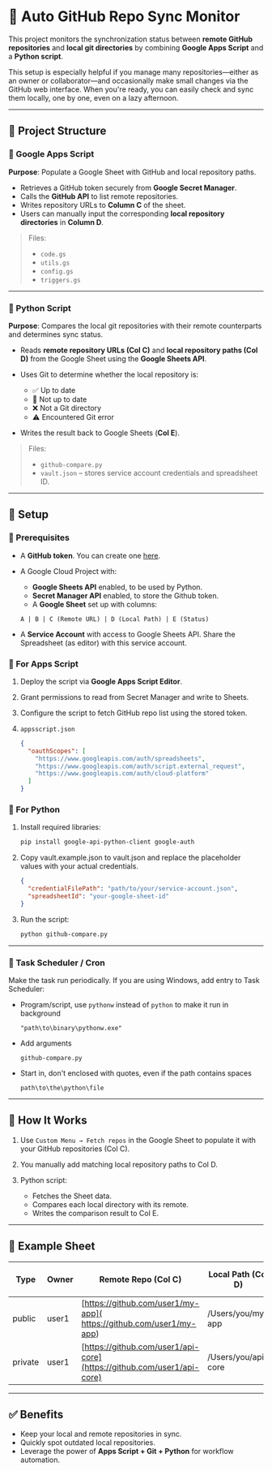 # 🔄 Auto GitHub Repo Sync Monitor

This project monitors the synchronization status between **remote GitHub repositories** and **local git directories** by combining **Google Apps Script** and a **Python script**.

This setup is especially helpful if you manage many repositories—either as an owner or collaborator—and occasionally make small changes via the GitHub web interface. When you're ready, you can easily check and sync them locally, one by one, even on a lazy afternoon.

---

## 📁 Project Structure

### 🔷 Google Apps Script

**Purpose**: Populate a Google Sheet with GitHub and local repository paths.

* Retrieves a GitHub token securely from **Google Secret Manager**.
* Calls the **GitHub API** to list remote repositories.
* Writes repository URLs to **Column C** of the sheet.
* Users can manually input the corresponding **local repository directories** in **Column D**.

> Files:
>
> * `code.gs`
> * `utils.gs`
> * `config.gs`
> * `triggers.gs`

---

### 🐍 Python Script

**Purpose**: Compares the local git repositories with their remote counterparts and determines sync status.

* Reads **remote repository URLs (Col C)** and **local repository paths (Col D)** from the Google Sheet using the **Google Sheets API**.
* Uses Git to determine whether the local repository is:

  * ✅ Up to date
  * 🔄 Not up to date
  * ❌ Not a Git directory
  * ⚠️ Encountered Git error
* Writes the result back to Google Sheets (**Col E**).

> Files:
>
> * `github-compare.py`
> * `vault.json` – stores service account credentials and spreadsheet ID.

---

## 🧪 Setup

### 📌 Prerequisites

* A **GitHub token**. You can create one [here](https://github.com/settings/tokens).
* A Google Cloud Project with:

  * **Google Sheets API** enabled, to be used by Python.
  * **Secret Manager API** enabled, to store the Github token.
  * A **Google Sheet** set up with columns:

  ```
  A | B | C (Remote URL) | D (Local Path) | E (Status)
  ```
* A **Service Account** with access to Google Sheets API. Share the Spreadsheet (as editor) with this service account.

### 🔹 For Apps Script

1. Deploy the script via **Google Apps Script Editor**.
2. Grant permissions to read from Secret Manager and write to Sheets.
3. Configure the script to fetch GitHub repo list using the stored token.
4. `appsscript.json`

    ```json
    {
      "oauthScopes": [
        "https://www.googleapis.com/auth/spreadsheets",
        "https://www.googleapis.com/auth/script.external_request",
        "https://www.googleapis.com/auth/cloud-platform"
      ]
    }
    ```

### 🔸 For Python

1. Install required libraries:

   ```bash
   pip install google-api-python-client google-auth
   ```

2. Copy vault.example.json to vault.json and replace the placeholder values with your actual credentials.

   ```json
   {
     "credentialFilePath": "path/to/your/service-account.json",
     "spreadsheetId": "your-google-sheet-id"
   }
   ```

3. Run the script:

   ```bash
   python github-compare.py
   ```

---

### 🔹 Task Scheduler / Cron

Make the task run periodically. If you are using Windows, add entry to Task Scheduler:

  * Program/script, use `pythonw` instead of `python` to make it run in background
      ```text
      "path\to\binary\pythonw.exe"
      ```
  * Add arguments
      ```text
      github-compare.py
      ```
  * Start in, don't enclosed with quotes, even if the path contains spaces
      ```text
      path\to\the\python\file
      ```

---

## 🧠 How It Works

1. Use `Custom Menu → Fetch repos` in the Google Sheet to populate it with your GitHub repositories (Col C).
2. You manually add matching local repository paths to Col D.
3. Python script:

   * Fetches the Sheet data.
   * Compares each local directory with its remote.
   * Writes the comparison result to Col E.

---

## 📓 Example Sheet

| Type      | Owner | Remote Repo (Col C)                                                    | Local Path (Col D)  | Status (Col E)    |
| --------- | ----- | ---------------------------------------------------------------------- | ------------------- | ----------------- |
| public    | user1 | [https://github.com/user1/my-app](  https://github.com/user1/my-app)   | /Users/you/my-app   | ✅ Up to date     |
| private   | user1 | [https://github.com/user1/api-core](https://github.com/user1/api-core) | /Users/you/api-core | 🔄 Not up to date |

---

## ✅ Benefits

* Keep your local and remote repositories in sync.
* Quickly spot outdated local repositories.
* Leverage the power of **Apps Script + Git + Python** for workflow automation.
